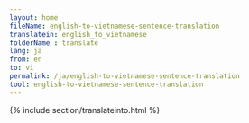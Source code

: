 ```yaml
---
layout: home
fileName: english-to-vietnamese-sentence-translation
translatein: english_to_vietnamese
folderName : translate
lang: ja
from: en
to: vi
permalink: /ja/english-to-vietnamese-sentence-translation
tool: english-to-vietnamese-sentence-translation
---
```

{% include section/translateinto.html %}